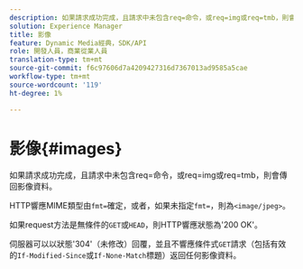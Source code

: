 ```yaml
---
description: 如果請求成功完成，且請求中未包含req=命令，或req=img或req=tmb，則會傳回影像資料。
solution: Experience Manager
title: 影像
feature: Dynamic Media經典，SDK/API
role: 開發人員，商業從業人員
translation-type: tm+mt
source-git-commit: f6c97606d7a4209427316d7367013ad9585a5cae
workflow-type: tm+mt
source-wordcount: '119'
ht-degree: 1%

---
```



# 影像{#images}

如果請求成功完成，且請求中未包含req=命令，或req=img或req=tmb，則會傳回影像資料。

HTTP響應MIME類型由`fmt=`確定，或者，如果未指定`fmt=`，則為`<image/jpeg>`。

如果request方法是無條件的`GET`或`HEAD`，則HTTP響應狀態為&#39;200 OK&#39;。

伺服器可以以狀態&#39;304&#39;（未修改）回覆，並且不響應條件式`GET`請求（包括有效的`If-Modified-Since`或`If-None-Match`標題）返回任何影像資料。
